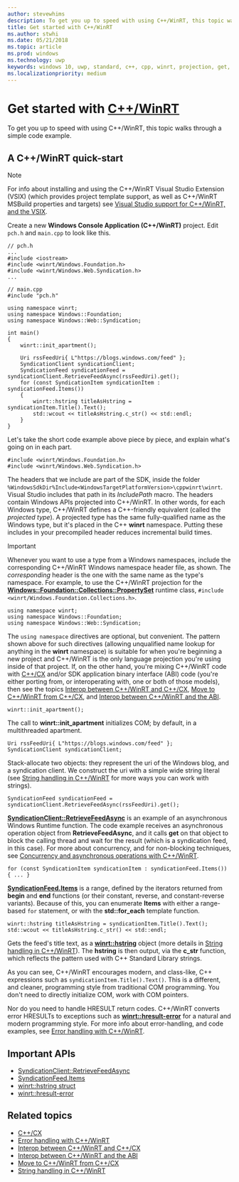 ```yaml
---
author: stevewhims
description: To get you up to speed with using C++/WinRT, this topic walks through a simple code example.
title: Get started with C++/WinRT
ms.author: stwhi
ms.date: 05/21/2018
ms.topic: article
ms.prod: windows
ms.technology: uwp
keywords: windows 10, uwp, standard, c++, cpp, winrt, projection, get, getting, started
ms.localizationpriority: medium
---
```


# Get started with [C++/WinRT](/windows/uwp/cpp-and-winrt-apis/intro-to-using-cpp-with-winrt)
To get you up to speed with using C++/WinRT, this topic walks through a simple code example.

## A C++/WinRT quick-start
> [!NOTE]
> For info about installing and using the C++/WinRT Visual Studio Extension (VSIX) (which provides project template support, as well as C++/WinRT MSBuild properties and targets) see [Visual Studio support for C++/WinRT, and the VSIX](intro-to-using-cpp-with-winrt.md#visual-studio-support-for-cwinrt-and-the-vsix).

Create a new **Windows Console Application (C++/WinRT)** project. Edit `pch.h` and `main.cpp` to look like this.

```cppwinrt
// pch.h
...
#include <iostream>
#include <winrt/Windows.Foundation.h>
#include <winrt/Windows.Web.Syndication.h>
...
```

```cppwinrt
// main.cpp
#include "pch.h"

using namespace winrt;
using namespace Windows::Foundation;
using namespace Windows::Web::Syndication;

int main()
{
    winrt::init_apartment();

    Uri rssFeedUri{ L"https://blogs.windows.com/feed" };
    SyndicationClient syndicationClient;
    SyndicationFeed syndicationFeed = syndicationClient.RetrieveFeedAsync(rssFeedUri).get();
    for (const SyndicationItem syndicationItem : syndicationFeed.Items())
    {
        winrt::hstring titleAsHstring = syndicationItem.Title().Text();
        std::wcout << titleAsHstring.c_str() << std::endl;
    }
}
```

Let's take the short code example above piece by piece, and explain what's going on in each part.

```cppwinrt
#include <winrt/Windows.Foundation.h>
#include <winrt/Windows.Web.Syndication.h>
```

The headers that we include are part of the SDK, inside the folder `%WindowsSdkDir%Include<WindowsTargetPlatformVersion>\cppwinrt\winrt`. Visual Studio includes that path in its *IncludePath* macro. The headers contain Windows APIs projected into C++/WinRT. In other words, for each Windows type, C++/WinRT defines a C++-friendly equivalent (called the *projected type*). A projected type has the same fully-qualified name as the Windows type, but it's placed in the C++ **winrt** namespace. Putting these includes in your precompiled header reduces incremental build times.

> [!IMPORTANT]
> Whenever you want to use a type from a Windows namespaces, include the corresponding C++/WinRT Windows namespace header file, as shown. The *corresponding* header is the one with the same name as the type's namespace. For example, to use the C++/WinRT projection for the [**Windows::Foundation::Collections::PropertySet**](/uwp/api/windows.foundation.collections.propertyset) runtime class, `#include <winrt/Windows.Foundation.Collections.h>`.

```cppwinrt
using namespace winrt;
using namespace Windows::Foundation;
using namespace Windows::Web::Syndication;
```

The `using namespace` directives are optional, but convenient. The pattern shown above for such directives (allowing unqualified name lookup for anything in the **winrt** namespace) is suitable for when you're beginning a new project and C++/WinRT is the only language projection you're using inside of that project. If, on the other hand, you're mixing C++/WinRT code with [C++/CX](/cpp/cppcx/visual-c-language-reference-c-cx) and/or SDK application binary interface (ABI) code (you're either porting from, or interoperating with, one or both of those models), then see the topics [Interop between C++/WinRT and C++/CX](interop-winrt-cx.md), [Move to C++/WinRT from C++/CX](move-to-winrt-from-cx.md), and [Interop between C++/WinRT and the ABI](interop-winrt-abi.md).

```cppwinrt
winrt::init_apartment();
```

The call to **winrt::init_apartment** initializes COM; by default, in a multithreaded apartment.

```cppwinrt
Uri rssFeedUri{ L"https://blogs.windows.com/feed" };
SyndicationClient syndicationClient;
```

Stack-allocate two objects: they represent the uri of the Windows blog, and a syndication client. We construct the uri with a simple wide string literal (see [String handling in C++/WinRT](strings.md) for more ways you can work with strings).

```cppwinrt
SyndicationFeed syndicationFeed = syndicationClient.RetrieveFeedAsync(rssFeedUri).get();
```

[**SyndicationClient::RetrieveFeedAsync**](/uwp/api/windows.web.syndication.syndicationclient.retrievefeedasync) is an example of an asynchronous Windows Runtime function. The code example receives an asynchronous operation object from **RetrieveFeedAsync**, and it calls **get** on that object to block the calling thread and wait for the result (which is a syndication feed, in this case). For more about concurrency, and for non-blocking techniques, see [Concurrency and asynchronous operations with C++/WinRT](concurrency.md).

```cppwinrt
for (const SyndicationItem syndicationItem : syndicationFeed.Items()) { ... }
```

[**SyndicationFeed.Items**](/uwp/api/windows.web.syndication.syndicationfeed.items) is a range, defined by the iterators returned from **begin** and **end** functions (or their constant, reverse, and constant-reverse variants). Because of this, you can enumerate **Items** with either a range-based `for` statement, or with the **std::for_each** template function.

```cppwinrt
winrt::hstring titleAsHstring = syndicationItem.Title().Text();
std::wcout << titleAsHstring.c_str() << std::endl;
```

Gets the feed's title text, as a [**winrt::hstring**](/uwp/cpp-ref-for-winrt/hstring) object (more details in [String handling in C++/WinRT](strings.md)). The **hstring** is then output, via the **c_str** function, which reflects the pattern used with C++ Standard Library strings.

As you can see, C++/WinRT encourages modern, and class-like, C++ expressions such as `syndicationItem.Title().Text()`. This is a different, and cleaner, programming style from traditional COM programming. You don't need to directly initialize COM, work with COM pointers.

Nor do you need to handle HRESULT return codes. C++/WinRT converts error HRESULTs to exceptions such as [**winrt::hresult-error**](/uwp/cpp-ref-for-winrt/error-handling/hresult-error) for a natural and modern programming style. For more info about error-handling, and code examples, see [Error handling with C++/WinRT](error-handling.md).

## Important APIs
* [SyndicationClient::RetrieveFeedAsync](/uwp/api/windows.web.syndication.syndicationclient.retrievefeedasync)
* [SyndicationFeed.Items](/uwp/api/windows.web.syndication.syndicationfeed.items)
* [winrt::hstring struct](/uwp/cpp-ref-for-winrt/hstring)
* [winrt::hresult-error](/uwp/cpp-ref-for-winrt/error-handling/hresult-error)

## Related topics
* [C++/CX](/cpp/cppcx/visual-c-language-reference-c-cx)
* [Error handling with C++/WinRT](error-handling.md)
* [Interop between C++/WinRT and C++/CX](interop-winrt-cx.md)
* [Interop between C++/WinRT and the ABI](interop-winrt-abi.md)
* [Move to C++/WinRT from C++/CX](move-to-winrt-from-cx.md)
* [String handling in C++/WinRT](strings.md)
